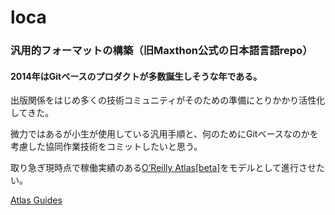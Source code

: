 loca
====

### 汎用的フォーマットの構築（旧Maxthon公式の日本語言語repo）

#### 2014年はGitベースのプロダクトが多数誕生しそうな年である。

出版関係をはじめ多くの技術コミュニティがそのための準備にとりかかり活性化してきた。

微力ではあるが小生が使用している汎用手順と、何のためにGitベースなのかを考慮した協同作業技術をコミットしたいと思う。

取り急ぎ現時点で稼働実績のある[O’Reilly Atlas\[beta\]](https://atlas.oreilly.com/)をモデルとして進行させたい。

[Atlas Guides](http://atlasdocs.oreilly.com/)
